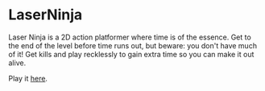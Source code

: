# LaserNinja
Laser Ninja is a 2D action platformer where time is of the essence. Get to the end of the level before time runs out, but beware: you don't have much of it! Get kills and play recklessly to gain extra time so you can make it out alive.

Play it [here](kiamvdd.itch.io/laserninja).
